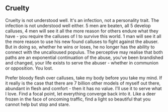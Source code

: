 ## Cruelty

Cruelty is not understood well. It's an infection, not a personality trait. The infection is not understood well either. 5 men are beaten, all 5 develop calluses, 4 men will see it all the more reason for others endure what they have - you require the calluses of I to survive this world. 1 man will see it all the more reason to use his new found calluses to fight against the abuser. But in doing so, whether he wins or loses, he no longer has the ability to connect with the uncalloused populus. The perceptive may realise that both paths are an exponential continuation of the abuse, you've been brandished and changed, your life exists to serve the abuser - whether in communion or opposition. You lost. 

Prefer bloody flesh over calluses, take my body before you take my mind. If it really is the case that there are 7 billion other models of myself out there, abundant in flesh and comfort - then it has no value. I'll use it to serve what I love. Find a focal point, let everything converge back into it. Like a deer frozen in the face of oncoming traffic, find a light so beautiful that you cannot help but stop and stare.
